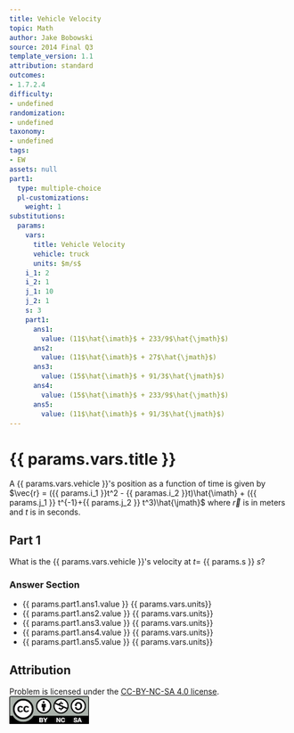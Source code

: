 ```yaml
---
title: Vehicle Velocity
topic: Math
author: Jake Bobowski
source: 2014 Final Q3
template_version: 1.1
attribution: standard
outcomes:
- 1.7.2.4
difficulty:
- undefined
randomization:
- undefined
taxonomy:
- undefined
tags:
- EW
assets: null
part1:
  type: multiple-choice
  pl-customizations:
    weight: 1
substitutions:
  params:
    vars:
      title: Vehicle Velocity
      vehicle: truck
      units: $m/s$
    i_1: 2
    i_2: 1
    j_1: 10
    j_2: 1
    s: 3
    part1:
      ans1:
        value: (11$\hat{\imath}$ + 233/9$\hat{\jmath}$)
      ans2:
        value: (11$\hat{\imath}$ + 27$\hat{\jmath}$)
      ans3:
        value: (15$\hat{\imath}$ + 91/3$\hat{\jmath}$)
      ans4:
        value: (15$\hat{\imath}$ + 233/9$\hat{\jmath}$)
      ans5:
        value: (11$\hat{\imath}$ + 91/3$\hat{\jmath}$)
---
```

# {{ params.vars.title }}
A {{ params.vars.vehicle }}'s position as a function of time is given by $\vec{r} = ({{ params.i_1 }}t^2 - {{ paramas.i_2 }}t)\hat{\imath} + ({{ params.j_1 }} t^{-1}+{{ params.j_2 }} t^3)\hat{\jmath}$ where $\vec{r}$ is in meters and $t$ is in seconds.

## Part 1

What is the {{ params.vars.vehicle }}'s velocity at $t=$ {{ params.s }} $s$?

### Answer Section

- {{ params.part1.ans1.value }} {{ params.vars.units}}
- {{ params.part1.ans2.value }} {{ params.vars.units}}
- {{ params.part1.ans3.value }} {{ params.vars.units}}
- {{ params.part1.ans4.value }} {{ params.vars.units}}
- {{ params.part1.ans5.value }} {{ params.vars.units}}

## Attribution

Problem is licensed under the [CC-BY-NC-SA 4.0 license](https://creativecommons.org/licenses/by-nc-sa/4.0/).<br> ![The Creative Commons 4.0 license requiring attribution-BY, non-commercial-NC, and share-alike-SA license.](https://raw.githubusercontent.com/firasm/bits/master/by-nc-sa.png)